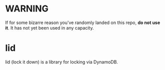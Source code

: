 # WARNING
If for some bizarre reason you've randomly landed on this repo, **do not use it**. It has not yet been used in any capacity.

# lid
lid (lock it down) is a library for locking via DynamoDB.
